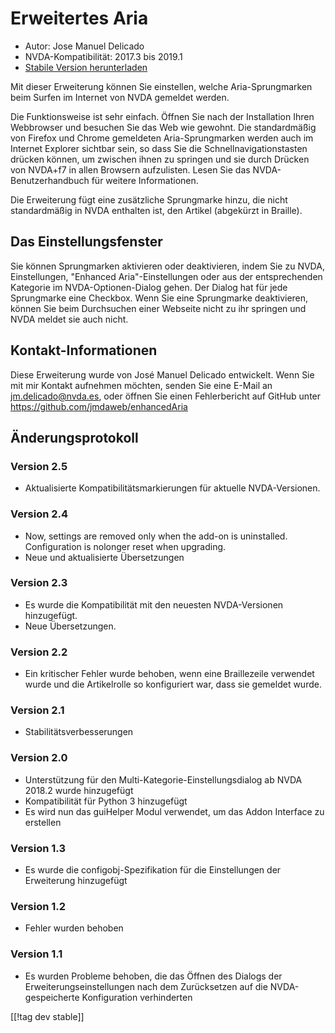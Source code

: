 # Erweitertes Aria #

* Autor: Jose Manuel Delicado
* NVDA-Kompatibilität: 2017.3 bis 2019.1
* [Stabile Version herunterladen][1]

Mit dieser Erweiterung können Sie einstellen, welche Aria-Sprungmarken beim
Surfen im Internet von NVDA gemeldet werden.

Die Funktionsweise ist sehr einfach. Öffnen Sie nach der Installation Ihren
Webbrowser und besuchen Sie das Web wie gewohnt. Die standardmäßig von
Firefox und Chrome gemeldeten Aria-Sprungmarken werden auch im Internet
Explorer sichtbar sein, so dass Sie die Schnellnavigationstasten drücken
können, um zwischen ihnen zu springen und sie durch Drücken von NVDA+f7 in
allen Browsern aufzulisten. Lesen Sie das NVDA-Benutzerhandbuch für weitere
Informationen.

Die Erweiterung fügt eine zusätzliche Sprungmarke hinzu, die nicht
standardmäßig in NVDA enthalten ist, den Artikel (abgekürzt in Braille).

## Das Einstellungsfenster

Sie können Sprungmarken aktivieren oder deaktivieren, indem Sie zu NVDA,
Einstellungen, "Enhanced Aria"-Einstellungen oder aus der entsprechenden
Kategorie im NVDA-Optionen-Dialog gehen. Der Dialog hat für jede Sprungmarke
eine Checkbox. Wenn Sie eine Sprungmarke deaktivieren, können Sie beim
Durchsuchen einer Webseite nicht zu ihr springen und NVDA meldet sie auch
nicht.

## Kontakt-Informationen

Diese Erweiterung wurde von José Manuel Delicado entwickelt. Wenn Sie mit
mir Kontakt aufnehmen möchten, senden Sie eine E-Mail an
jm.delicado@nvda.es, oder öffnen Sie einen Fehlerbericht auf GitHub unter
https://github.com/jmdaweb/enhancedAria

## Änderungsprotokoll

### Version 2.5

* Aktualisierte Kompatibilitätsmarkierungen für aktuelle NVDA-Versionen.

### Version 2.4

* Now, settings are removed only when the add-on is
  uninstalled. Configuration is nolonger reset when upgrading.
* Neue und aktualisierte Übersetzungen

### Version 2.3

* Es wurde die Kompatibilität mit den neuesten NVDA-Versionen hinzugefügt.
* Neue Übersetzungen.

### Version 2.2

* Ein kritischer Fehler wurde behoben, wenn eine Braillezeile verwendet
  wurde und die Artikelrolle so konfiguriert war, dass sie gemeldet wurde.

### Version 2.1

* Stabilitätsverbesserungen

### Version 2.0

* Unterstützung für den Multi-Kategorie-Einstellungsdialog ab NVDA 2018.2
  wurde hinzugefügt
* Kompatibilität für Python 3 hinzugefügt
* Es wird nun das guiHelper Modul verwendet, um das Addon Interface zu
  erstellen

### Version 1.3

* Es wurde die configobj-Spezifikation  für die Einstellungen der
  Erweiterung hinzugefügt

### Version 1.2

* Fehler wurden behoben

### Version 1.1

* Es wurden Probleme behoben, die das Öffnen des Dialogs der
  Erweiterungseinstellungen nach dem Zurücksetzen auf die NVDA-gespeicherte
  Konfiguration verhinderten

[[!tag dev stable]]

[1]: https://addons.nvda-project.org/files/get.php?file=earia
